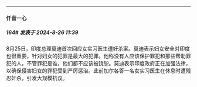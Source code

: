 ﻿
*****

####  仟音一心  
##### 164#       发表于 2024-8-26 11:39

8月25日，印度总理莫迪首次回应女实习医生遭奸杀案。莫迪表示妇女安全对印度也很重要，针对妇女的犯罪是最大的犯罪。他称没有人应该保护罪犯和那些帮助罪犯的人，不管罪犯是谁，他们都不应该被饶恕。莫迪表示印度政府正在加强法律，以确保侵害妇女的罪犯受到严厉惩治。此前加尔各答一名女实习医生在休息时遭残忍奸杀，引发大规模抗议。

